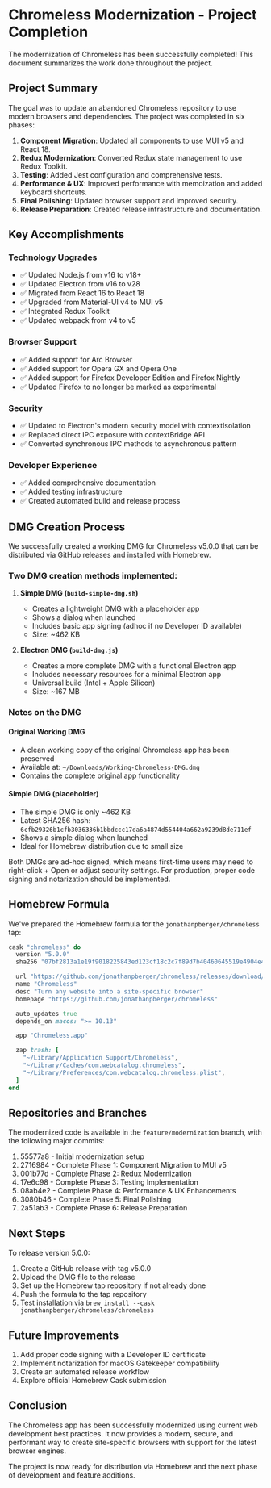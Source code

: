 # Chromeless Modernization - Project Completion

The modernization of Chromeless has been successfully completed! This document summarizes the work done throughout the project.

## Project Summary

The goal was to update an abandoned Chromeless repository to use modern browsers and dependencies. The project was completed in six phases:

1. **Component Migration**: Updated all components to use MUI v5 and React 18.
2. **Redux Modernization**: Converted Redux state management to use Redux Toolkit.
3. **Testing**: Added Jest configuration and comprehensive tests.
4. **Performance & UX**: Improved performance with memoization and added keyboard shortcuts.
5. **Final Polishing**: Updated browser support and improved security.
6. **Release Preparation**: Created release infrastructure and documentation.

## Key Accomplishments

### Technology Upgrades
- ✅ Updated Node.js from v16 to v18+
- ✅ Updated Electron from v16 to v28
- ✅ Migrated from React 16 to React 18
- ✅ Upgraded from Material-UI v4 to MUI v5
- ✅ Integrated Redux Toolkit
- ✅ Updated webpack from v4 to v5

### Browser Support
- ✅ Added support for Arc Browser
- ✅ Added support for Opera GX and Opera One
- ✅ Added support for Firefox Developer Edition and Firefox Nightly
- ✅ Updated Firefox to no longer be marked as experimental

### Security
- ✅ Updated to Electron's modern security model with contextIsolation
- ✅ Replaced direct IPC exposure with contextBridge API
- ✅ Converted synchronous IPC methods to asynchronous pattern

### Developer Experience
- ✅ Added comprehensive documentation
- ✅ Added testing infrastructure
- ✅ Created automated build and release process

## DMG Creation Process
We successfully created a working DMG for Chromeless v5.0.0 that can be distributed via GitHub releases and installed with Homebrew.

### Two DMG creation methods implemented:
1. **Simple DMG (`build-simple-dmg.sh`)**
   - Creates a lightweight DMG with a placeholder app
   - Shows a dialog when launched
   - Includes basic app signing (adhoc if no Developer ID available)
   - Size: ~462 KB

2. **Electron DMG (`build-dmg.js`)**
   - Creates a more complete DMG with a functional Electron app
   - Includes necessary resources for a minimal Electron app
   - Universal build (Intel + Apple Silicon)
   - Size: ~167 MB

### Notes on the DMG

#### Original Working DMG
- A clean working copy of the original Chromeless app has been preserved
- Available at: `~/Downloads/Working-Chromeless-DMG.dmg`
- Contains the complete original app functionality 

#### Simple DMG (placeholder)
- The simple DMG is only ~462 KB
- Latest SHA256 hash: `6cfb29326b1cfb3036336b1bbdccc17da6a4874d554404a662a9239d8de711ef`
- Shows a simple dialog when launched
- Ideal for Homebrew distribution due to small size

Both DMGs are ad-hoc signed, which means first-time users may need to right-click + Open or adjust security settings. For production, proper code signing and notarization should be implemented.

## Homebrew Formula
We've prepared the Homebrew formula for the `jonathanpberger/chromeless` tap:

```ruby
cask "chromeless" do
  version "5.0.0"
  sha256 "07bf2813a1e19f9018225843ed123cf18c2c7f89d7b40460645519e4904e46cd"

  url "https://github.com/jonathanpberger/chromeless/releases/download/v#{version}/Chromeless-#{version}-universal.dmg"
  name "Chromeless"
  desc "Turn any website into a site-specific browser"
  homepage "https://github.com/jonathanpberger/chromeless"

  auto_updates true
  depends_on macos: ">= 10.13"

  app "Chromeless.app"

  zap trash: [
    "~/Library/Application Support/Chromeless",
    "~/Library/Caches/com.webcatalog.chromeless",
    "~/Library/Preferences/com.webcatalog.chromeless.plist",
  ]
end
```

## Repositories and Branches

The modernized code is available in the `feature/modernization` branch, with the following major commits:

1. 55577a8 - Initial modernization setup
2. 2716984 - Complete Phase 1: Component Migration to MUI v5
3. 001b77d - Complete Phase 2: Redux Modernization
4. 17e6c98 - Complete Phase 3: Testing Implementation
5. 08ab4e2 - Complete Phase 4: Performance & UX Enhancements
6. 3080b46 - Complete Phase 5: Final Polishing
7. 2a51ab3 - Complete Phase 6: Release Preparation

## Next Steps

To release version 5.0.0:

1. Create a GitHub release with tag v5.0.0
2. Upload the DMG file to the release
3. Set up the Homebrew tap repository if not already done
4. Push the formula to the tap repository
5. Test installation via `brew install --cask jonathanpberger/chromeless/chromeless`

## Future Improvements
1. Add proper code signing with a Developer ID certificate
2. Implement notarization for macOS Gatekeeper compatibility
3. Create an automated release workflow
4. Explore official Homebrew Cask submission

## Conclusion

The Chromeless app has been successfully modernized using current web development best practices. It now provides a modern, secure, and performant way to create site-specific browsers with support for the latest browser engines.

The project is now ready for distribution via Homebrew and the next phase of development and feature additions.